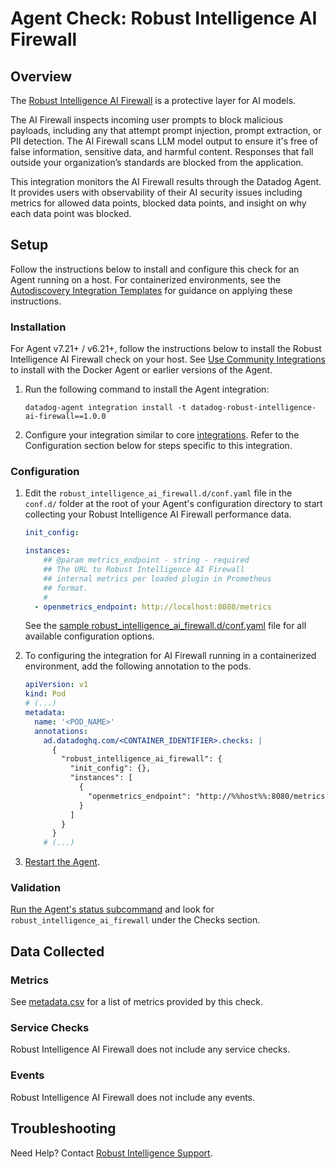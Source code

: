 # Agent Check: Robust Intelligence AI Firewall

## Overview

The [Robust Intelligence AI Firewall][1] is a protective layer for AI models.

The AI Firewall inspects incoming user prompts to block malicious payloads, including any that attempt prompt injection, prompt extraction, or PII detection. The AI Firewall scans LLM model output to ensure it's free of false information, sensitive data, and harmful content. Responses that fall outside your organization’s standards are blocked from the application.

This integration monitors the AI Firewall results through the Datadog Agent. It provides users with observability of their AI security issues including metrics for allowed data points, blocked data points, and insight on why each data point was blocked.

## Setup

Follow the instructions below to install and configure this check for an Agent running on a host. For containerized environments, see the [Autodiscovery Integration Templates][3] for guidance on applying these instructions.

### Installation

For Agent v7.21+ / v6.21+, follow the instructions below to install the Robust Intelligence AI Firewall check on your host. See [Use Community Integrations][2] to install with the Docker Agent or earlier versions of the Agent.

1. Run the following command to install the Agent integration:

   ```shell
   datadog-agent integration install -t datadog-robust-intelligence-ai-firewall==1.0.0
   ```

2. Configure your integration similar to core [integrations][3]. Refer to the Configuration section below for steps specific to this integration.

### Configuration

1. Edit the `robust_intelligence_ai_firewall.d/conf.yaml` file in the `conf.d/` folder at the root of your Agent's configuration directory to start collecting your Robust Intelligence AI Firewall performance data.
    ```yaml
    init_config:

    instances:
        ## @param metrics_endpoint - string - required
        ## The URL to Robust Intelligence AI Firewall 
        ## internal metrics per loaded plugin in Prometheus
        ## format.
        #
      - openmetrics_endpoint: http://localhost:8080/metrics
    ```
   See the [sample robust_intelligence_ai_firewall.d/conf.yaml][4] file for all available configuration options.
2. To configuring the integration for AI Firewall running in a containerized environment, add the following annotation to the pods.
   ```yaml
   apiVersion: v1
   kind: Pod
   # (...)
   metadata:
     name: '<POD_NAME>'
     annotations:
       ad.datadoghq.com/<CONTAINER_IDENTIFIER>.checks: |
         {
           "robust_intelligence_ai_firewall": {
             "init_config": {},
             "instances": [
               {
                 "openmetrics_endpoint": "http://%%host%%:8080/metrics"
               }
             ]
           }
         }
       # (...)
   ```

3. [Restart the Agent][5].

### Validation

[Run the Agent's status subcommand][6] and look for `robust_intelligence_ai_firewall` under the Checks section.

## Data Collected

### Metrics

See [metadata.csv][7] for a list of metrics provided by this check.

### Service Checks

Robust Intelligence AI Firewall does not include any service checks.

### Events

Robust Intelligence AI Firewall does not include any events.

## Troubleshooting

Need Help? Contact [Robust Intelligence Support][9].

[1]: https://www.robustintelligence.com/platform/ai-firewall
[2]: https://app.datadoghq.com/account/settings/agent/latest
[3]: https://docs.datadoghq.com/agent/kubernetes/integrations/
[4]: https://github.com/DataDog/integrations-extras/blob/master/robust_intelligence_ai_firewall/datadog_checks/robust_intelligence_ai_firewall/data/conf.yaml.example
[5]: https://docs.datadoghq.com/agent/guide/agent-commands/#start-stop-and-restart-the-agent
[6]: https://docs.datadoghq.com/agent/guide/agent-commands/#agent-status-and-information
[7]: https://github.com/DataDog/integrations-extras/blob/master/robust_intelligence_ai_firewall/metadata.csv
[8]: https://github.com/DataDog/integrations-extras/blob/master/robust_intelligence_ai_firewall/assets/service_checks.json
[9]: mailto:help@robustintelligence.com

